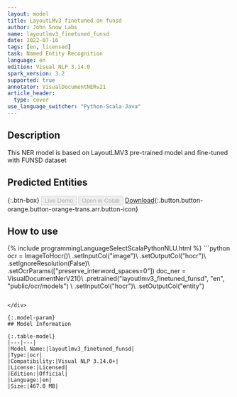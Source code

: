 ```yaml
---
layout: model
title: LayoutLMv3 finetuned on funsd
author: John Snow Labs
name: layoutlmv3_finetuned_funsd
date: 2022-07-16
tags: [en, licensed]
task: Named Entity Recognition
language: en
edition: Visual NLP 3.14.0
spark_version: 3.2
supported: true
annotator: VisualDocumentNERv21
article_header:
  type: cover
use_language_switcher: "Python-Scala-Java"
---
```


## Description

This NER model is based on LayoutLMV3 pre-trained model and fine-tuned with FUNSD dataset

## Predicted Entities



{:.btn-box}
<button class="button button-orange" disabled>Live Demo</button>
<button class="button button-orange" disabled>Open in Colab</button>
[Download](https://s3.amazonaws.com/auxdata.johnsnowlabs.com/clinical/ocr/layoutlmv3_finetuned_funsd_en_3.14.0_3.2_1657982560895.zip){:.button.button-orange.button-orange-trans.arr.button-icon}

## How to use



<div class="tabs-box" markdown="1">
{% include programmingLanguageSelectScalaPythonNLU.html %}
```python
ocr = ImageToHocr()\
            .setInputCol("image")\
            .setOutputCol("hocr")\
            .setIgnoreResolution(False)\
            .setOcrParams(["preserve_interword_spaces=0"])
        doc_ner = VisualDocumentNerV21()\
            .pretrained("layoutlmv3_finetuned_funsd", "en", "public/ocr/models") \
            .setInputCol("hocr")\
            .setOutputCol("entity")

```

</div>

{:.model-param}
## Model Information

{:.table-model}
|---|---|
|Model Name:|layoutlmv3_finetuned_funsd|
|Type:|ocr|
|Compatibility:|Visual NLP 3.14.0+|
|License:|Licensed|
|Edition:|Official|
|Language:|en|
|Size:|467.0 MB|